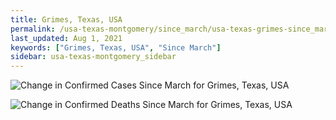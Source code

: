 ```yaml
---
title: Grimes, Texas, USA
permalink: /usa-texas-montgomery/since_march/usa-texas-grimes-since_march.html
last_updated: Aug 1, 2021
keywords: ["Grimes, Texas, USA", "Since March"]
sidebar: usa-texas-montgomery_sidebar
---
```


![Change in Confirmed Cases Since March for Grimes, Texas, USA](/covid_tracker/images/graphs/usa-texas-grimes-delta_confirmed-since_march_graph.png)

![Change in Confirmed Deaths Since March for Grimes, Texas, USA](/covid_tracker/images/graphs/usa-texas-grimes-delta_deaths-since_march_graph.png)
